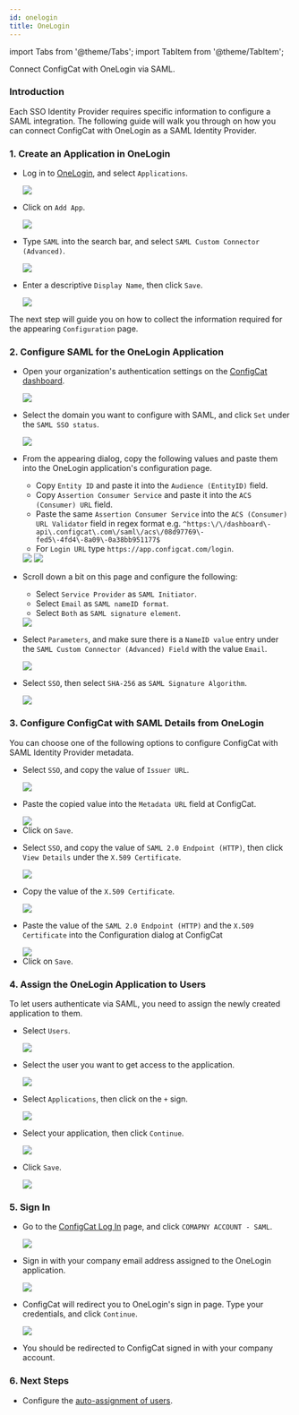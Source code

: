 ```yaml
---
id: onelogin
title: OneLogin
---
```


import Tabs from '@theme/Tabs';
import TabItem from '@theme/TabItem';

Connect ConfigCat with OneLogin via SAML.

### Introduction
Each SSO Identity Provider requires specific information to configure a SAML integration. The following guide will walk you through on how you can connect ConfigCat with OneLogin as a SAML Identity Provider.

### 1. Create an Application in OneLogin

- Log in to <a href="https://app.onelogin.com/login" target="_blank">OneLogin</a>, and select `Applications`.

  <img class="saml-tutorial-img" src="/static/assets/saml/onelogin/applications.png" />

- Click on `Add App`.

  <img class="saml-tutorial-img" src="/static/assets/saml/onelogin/add_app.png" />

- Type `SAML` into the search bar, and select `SAML Custom Connector (Advanced)`.

  <img class="saml-tutorial-img" src="/static/assets/saml/onelogin/select_app.png" />

- Enter a descriptive `Display Name`, then click `Save`.

  <img class="saml-tutorial-img" src="/static/assets/saml/onelogin/app_name.png" />

The next step will guide you on how to collect the information required for the appearing `Configuration` page.

### 2. Configure SAML for the OneLogin Application
- Open your organization's authentication settings on the <a href="https://app.configcat.com/organization/authentication" target="_blank">ConfigCat dashboard</a>.

  <img class="saml-tutorial-img" src="/static/assets/saml/dashboard/authentication.png" />

- Select the domain you want to configure with SAML, and click `Set` under the `SAML SSO status`.

  <img class="saml-tutorial-img" src="/static/assets/saml/dashboard/domains.png" />

- From the appearing dialog, copy the following values and paste them into the OneLogin application's configuration page.
    - Copy `Entity ID` and paste it into the `Audience (EntityID)` field.
    - Copy `Assertion Consumer Service` and paste it into the `ACS (Consumer) URL` field.
    - Paste the same `Assertion Consumer Service` into the `ACS (Consumer) URL Validator` field in regex format e.g. `^https:\/\/dashboard\-api\.configcat\.com\/saml\/acs\/08d97769\-fed5\-4fd4\-8a09\-0a38bb951177$`
    - For `Login URL` type `https://app.configcat.com/login`.

    <img class="saml-tutorial-img" src="/static/assets/saml/dashboard/saml_config.png" />

    <img class="saml-tutorial-img" src="/static/assets/saml/onelogin/saml_config.png" />

- Scroll down a bit on this page and configure the following:
    - Select `Service Provider` as `SAML Initiator`.
    - Select `Email` as `SAML nameID format`.
    - Select `Both` as `SAML signature element`.

    <img class="saml-tutorial-img" src="/static/assets/saml/onelogin/saml_config2.png" />

- Select `Parameters`, and make sure there is a `NameID value` entry under the `SAML Custom Connector (Advanced) Field` with the value `Email`.

  <img class="saml-tutorial-img" src="/static/assets/saml/onelogin/name_id.png" />

- Select `SSO`, then select `SHA-256` as `SAML Signature Algorithm`.

  <img class="saml-tutorial-img" src="/static/assets/saml/onelogin/sso_signing_algo.png" />

### 3. Configure ConfigCat with SAML Details from OneLogin

You can choose one of the following options to configure ConfigCat with SAML Identity Provider metadata.

<Tabs>
  <TabItem value="metadataUrl" label="Metadata URL" default>
    <ul>
      <li>
        <p>Select <code>SSO</code>, and copy the value of <code>Issuer URL</code>.</p>
        <img class="saml-tutorial-img" src="/static/assets/saml/onelogin/sso_config.png" />
      </li>
      <li>
        <p>Paste the copied value into the <code>Metadata URL</code> field at ConfigCat.</p>
        <img class="saml-tutorial-img" src="/static/assets/saml/onelogin/cc_meta_url.png" />
      </li>
      <li>
        Click on <code>Save</code>.
      </li>
    </ul>
  </TabItem>
  <TabItem value="manual" label="Manual Configuration">
    <ul>
      <li>
        <p>Select <code>SSO</code>, and copy the value of <code>SAML 2.0 Endpoint (HTTP)</code>, then click <code>View Details</code> under the <code>X.509 Certificate</code>.</p>
        <img class="saml-tutorial-img" src="/static/assets/saml/onelogin/sso_config_manual.png" />
      </li>
      <li>
        <p>Copy the value of the <code>X.509 Certificate</code>.</p>
        <img class="saml-tutorial-img" src="/static/assets/saml/onelogin/cert.png" />
      </li>
      <li>
        <p>Paste the value of the <code>SAML 2.0 Endpoint (HTTP)</code> and the <code>X.509 Certificate</code> into the Configuration dialog at ConfigCat</p>
        <img class="saml-tutorial-img" src="/static/assets/saml/onelogin/cc_manual.png" />
      </li>
      <li>
        Click on <code>Save</code>.
      </li>
    </ul>
  </TabItem>
</Tabs>

### 4. Assign the OneLogin Application to Users
To let users authenticate via SAML, you need to assign the newly created application to them.

- Select `Users`.

  <img class="saml-tutorial-img" src="/static/assets/saml/onelogin/users.png" />

- Select the user you want to get access to the application.

  <img class="saml-tutorial-img" src="/static/assets/saml/onelogin/select_user.png" />

- Select `Applications`, then click on the `+` sign.

  <img class="saml-tutorial-img" src="/static/assets/saml/onelogin/add_application.png" />

- Select your application, then click `Continue`.

  <img class="saml-tutorial-img" src="/static/assets/saml/onelogin/app_added.png" />

- Click `Save`.

  <img class="saml-tutorial-img" src="/static/assets/saml/onelogin/app_details.png" />

### 5. Sign In
- Go to the <a href="https://app.configcat.com/login" target="_blank">ConfigCat Log In</a> page, and click `COMAPNY ACCOUNT - SAML`.
  
  <img class="saml-tutorial-img" src="/static/assets/saml/dashboard/saml_login.png" />

- Sign in with your company email address assigned to the OneLogin application.

  <img class="saml-tutorial-img" src="/static/assets/saml/dashboard/company_email.png" />

- ConfigCat will redirect you to OneLogin's sign in page. Type your credentials, and click `Continue`.

  <img class="saml-tutorial-img" src="/static/assets/saml/onelogin/login.png" />

- You should be redirected to ConfigCat signed in with your company account.

### 6. Next Steps

- Configure the [auto-assignment of users](../../auto-assign-users).